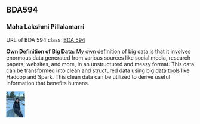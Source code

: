 ## BDA594
### Maha Lakshmi Pillalamarri

URL of BDA 594 class: [BDA 594](https://sdsu.instructure.com/courses/141078)

**Own Definition of Big Data:**
My own definition of big data is that it involves enormous data generated from various sources like social media, research papers, websites, and more, in an unstructured and messy format. This data can be transformed into clean and structured data using big data tools like Hadoop and Spark. This clean data can be utilized to derive useful information that benefits humans.

<img src="https://github.com/Mahalakshmi-Code/BDA594-Maha/blob/main/Maha%20Photo.jpeg?raw=true" alt="Image" width="50" height="70" />

